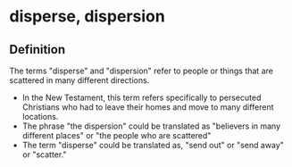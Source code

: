 # disperse, dispersion

## Definition

The terms "disperse" and  "dispersion" refer to people or things that are scattered in many different directions.

* In the New Testament, this term refers specifically to persecuted Christians who had to leave their homes and move to many different locations.
* The phrase "the dispersion" could be translated as "believers in many different places" or "the people who are scattered"
* The term "disperse" could be translated as, "send out" or "send away" or "scatter."